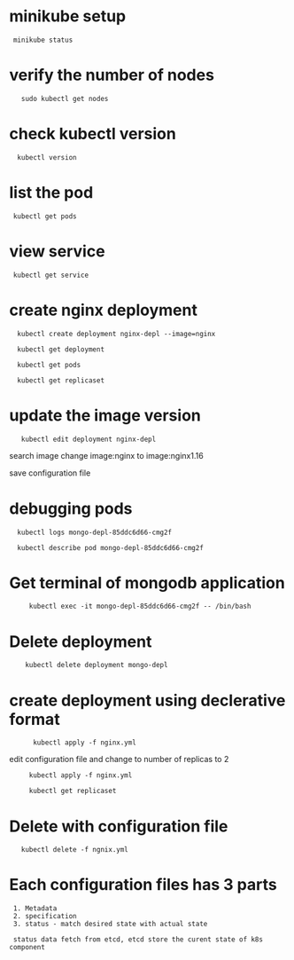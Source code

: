 # minikube setup

     minikube status

# verify the number of nodes

       sudo kubectl get nodes
       
# check kubectl version

      kubectl version
      
# list the pod

     kubectl get pods
     
# view service

     kubectl get service
     
# create nginx deployment

      kubectl create deployment nginx-depl --image=nginx
      
      kubectl get deployment      
      
      kubectl get pods
      
      kubectl get replicaset
      
# update the image version 


       kubectl edit deployment nginx-depl
      
 search image change image:nginx to image:nginx1.16
      
 save configuration file  
 
# debugging pods

      kubectl logs mongo-depl-85ddc6d66-cmg2f
      
      kubectl describe pod mongo-depl-85ddc6d66-cmg2f
      
      
 # Get terminal of mongodb application
 
         kubectl exec -it mongo-depl-85ddc6d66-cmg2f -- /bin/bash
         
 # Delete deployment 
 
        kubectl delete deployment mongo-depl
        
        
 # create deployment using declerative format
 
 
          kubectl apply -f nginx.yml
          
  edit configuration file and change to number of replicas to 2
  
  
         kubectl apply -f nginx.yml
         
         kubectl get replicaset
         
# Delete with configuration file 

       kubectl delete -f ngnix.yml
       
       
# Each configuration files has 3 parts

     1. Metadata
     2. specification
     3. status - match desired state with actual state 
     
     status data fetch from etcd, etcd store the curent state of k8s component
     
     
     
      
      
  
  
   
   
           
        
 
         
       
       
 
       
 
 

       


 
      
      
